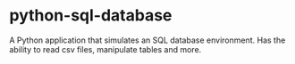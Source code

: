 # python-sql-database
A Python application that simulates an SQL database environment. Has the ability to read csv files, manipulate tables and more.
